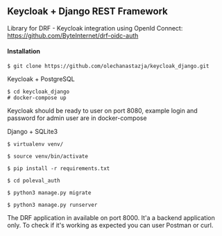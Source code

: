 ## Keycloak + Django REST Framework

Library for DRF - Keycloak integration using OpenId Connect: 
https://github.com/ByteInternet/drf-oidc-auth
 
#### Installation

```
$ git clone https://github.com/olechanastazja/keycloak_django.git
```

Keycloak + PostgreSQL
```
$ cd keycloak_django
# docker-compose up
```

Keycloak should be ready to user on port 8080, example login and password for admin user are in docker-compose

Django + SQLite3

```
$ virtualenv venv/

$ source venv/bin/activate

$ pip install -r requirements.txt

$ cd poleval_auth 

$ python3 manage.py migrate 

$ python3 manage.py runserver
```

The DRF application in available on port 8000. It'a a backend application only. To check if it's working as expected
you can user Postman or curl.

   
